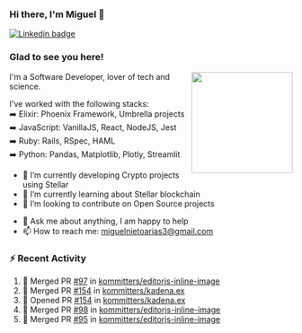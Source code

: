 ### Hi there, I'm Miguel 👋

<a href="https://linkedin.com/in/miguelnietoa/" target="_blank" rel="noopener noreferrer">
  <img src="https://img.shields.io/badge/-LinkedIn-0e76a8?style=flat-square&logo=Linkedin&logoColor=white" alt="Linkedin badge">
</a>
<!-- [![Website Badge](https://img.shields.io/badge/Website-3b5998?style=flat-square&logo=google-chrome&logoColor=white)](#notavailablenow#) 

<img src="https://i.imgur.com/tbrLrt5.gif" width=400 alt="Coding GIF" align="right"/>
-->


### Glad to see you here!
<a href="https://github.com/miguelnietoa"><img src="https://github-readme-stats.vercel.app/api?username=miguelnietoa&show_icons=true&hide_border=true&count_private=true&include_all_commits=true&theme=tokyonight" height="180em" align="right"/></a>
I'm a Software Developer, lover of tech and science. 

I've worked with the following stacks:\
➡️ Elixir: Phoenix Framework, Umbrella projects\
➡️ JavaScript: VanillaJS, React, NodeJS, Jest\
➡️ Ruby: Rails, RSpec, HAML\
➡️ Python: Pandas, Matplotlib, Plotly, Streamlit

- 🔭 I’m currently developing Crypto projects using Stellar
- 🌱 I’m currently learning about Stellar blockchain
- 👯 I’m looking to contribute on Open Source projects
<!-- 
- 😄 I just finished a Machine Learning course! 
- 🤔 I’m looking for help with ...
-->
- 💬 Ask me about anything, I am happy to help
- 📫 How to reach me: miguelnietoarias3@gmail.com

### ⚡ Recent Activity

<!--START_SECTION:activity-->
1. 🎉 Merged PR [#97](https://github.com/kommitters/editorjs-inline-image/pull/97) in [kommitters/editorjs-inline-image](https://github.com/kommitters/editorjs-inline-image)
2. 🎉 Merged PR [#154](https://github.com/kommitters/kadena.ex/pull/154) in [kommitters/kadena.ex](https://github.com/kommitters/kadena.ex)
3. 💪 Opened PR [#154](https://github.com/kommitters/kadena.ex/pull/154) in [kommitters/kadena.ex](https://github.com/kommitters/kadena.ex)
4. 🎉 Merged PR [#98](https://github.com/kommitters/editorjs-inline-image/pull/98) in [kommitters/editorjs-inline-image](https://github.com/kommitters/editorjs-inline-image)
5. 🎉 Merged PR [#95](https://github.com/kommitters/editorjs-inline-image/pull/95) in [kommitters/editorjs-inline-image](https://github.com/kommitters/editorjs-inline-image)
<!--END_SECTION:activity-->
